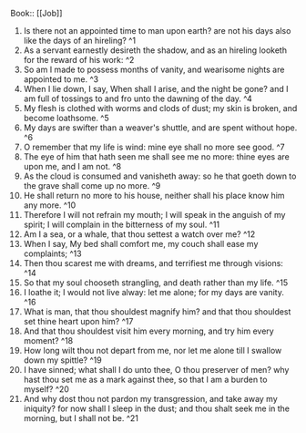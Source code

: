  Book:: [[Job]]
 1. Is there not an appointed time to man upon earth? are not his days also like the days of an hireling? ^1
 2. As a servant earnestly desireth the shadow, and as an hireling looketh for the reward of his work: ^2
 3. So am I made to possess months of vanity, and wearisome nights are appointed to me. ^3
 4. When I lie down, I say, When shall I arise, and the night be gone? and I am full of tossings to and fro unto the dawning of the day. ^4
 5. My flesh is clothed with worms and clods of dust; my skin is broken, and become loathsome. ^5
 6. My days are swifter than a weaver's shuttle, and are spent without hope. ^6
 7. O remember that my life is wind: mine eye shall no more see good. ^7
 8. The eye of him that hath seen me shall see me no more: thine eyes are upon me, and I am not. ^8
 9. As the cloud is consumed and vanisheth away: so he that goeth down to the grave shall come up no more. ^9
 10. He shall return no more to his house, neither shall his place know him any more. ^10
 11. Therefore I will not refrain my mouth; I will speak in the anguish of my spirit; I will complain in the bitterness of my soul. ^11
 12. Am I a sea, or a whale, that thou settest a watch over me? ^12
 13. When I say, My bed shall comfort me, my couch shall ease my complaints; ^13
 14. Then thou scarest me with dreams, and terrifiest me through visions: ^14
 15. So that my soul chooseth strangling, and death rather than my life. ^15
 16. I loathe it; I would not live alway: let me alone; for my days are vanity. ^16
 17. What is man, that thou shouldest magnify him? and that thou shouldest set thine heart upon him? ^17
 18. And that thou shouldest visit him every morning, and try him every moment? ^18
 19. How long wilt thou not depart from me, nor let me alone till I swallow down my spittle? ^19
 20. I have sinned; what shall I do unto thee, O thou preserver of men? why hast thou set me as a mark against thee, so that I am a burden to myself? ^20
 21. And why dost thou not pardon my transgression, and take away my iniquity? for now shall I sleep in the dust; and thou shalt seek me in the morning, but I shall not be. ^21

